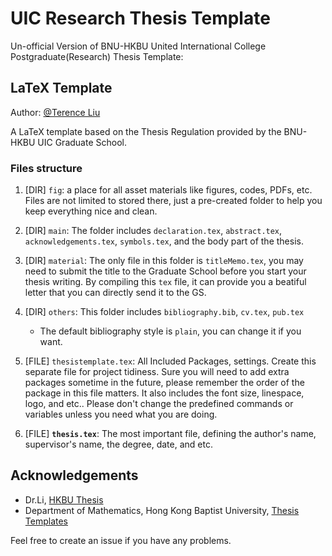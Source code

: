 # UIC Research Thesis Template

Un-official Version of BNU-HKBU United International College Postgraduate(Research) Thesis Template: 


## LaTeX Template

Author: [@Terence Liu](https://blog.cklau.cc/about/)

A LaTeX template based on the Thesis Regulation provided by the BNU-HKBU UIC Graduate School.

### Files structure

1. [DIR] `fig`: a place for all asset materials like figures, codes, PDFs, etc. Files are not limited to stored there, just a pre-created folder to help you keep everything nice and clean.

2. [DIR] `main`: The folder includes `declaration.tex`, `abstract.tex`, `acknowledgements.tex`, `symbols.tex`, and the body part of the thesis.

3. [DIR] `material`: The only file in this folder is `titleMemo.tex`, you may need to submit the title to the Graduate School before you start your thesis writing. By compiling this `tex` file, it can provide you a beatiful letter that you can directly send it to the GS.

4. [DIR] `others`: This folder includes `bibliography.bib`, `cv.tex`, `pub.tex`
    * The default bibliography style is `plain`, you can change it if you want.

5. [FILE] `thesistemplate.tex`: All Included Packages, settings. Create this separate file for project tidiness. Sure you will need to add extra packages sometime in the future, please remember the order of the package in this file matters. It also includes the font size, linespace, logo, and etc.. Please don't change the predefined commands or variables unless you need what you are doing.

6. [FILE] **`thesis.tex`**: The most important file, defining the author's name, supervisor's name, the degree, date, and etc. 

## Acknowledgements

* Dr.Li, [HKBU Thesis](https://github.com/lileipisces/HKBUthesis)
* Department of Mathematics, Hong Kong Baptist University, [Thesis Templates](https://www.math.hkbu.edu.hk/stuarea/RPG.html)

Feel free to create an issue if you have any problems.
